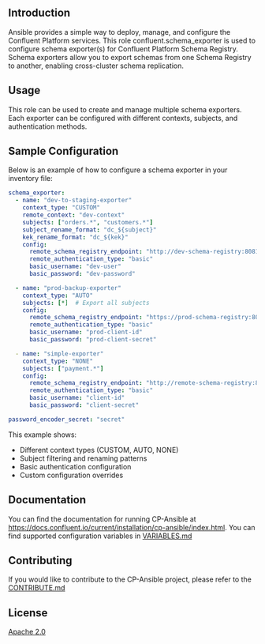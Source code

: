 ## Introduction

Ansible provides a simple way to deploy, manage, and configure the Confluent Platform services.
This role confluent.schema_exporter is used to configure schema exporter(s) for Confluent Platform Schema Registry.
Schema exporters allow you to export schemas from one Schema Registry to another, enabling cross-cluster schema replication.

## Usage

This role can be used to create and manage multiple schema exporters. Each exporter can be configured with different contexts, subjects, and authentication methods.

## Sample Configuration

Below is an example of how to configure a schema exporter in your inventory file:

```yaml
schema_exporter:
  - name: "dev-to-staging-exporter"
    context_type: "CUSTOM"
    remote_context: "dev-context"
    subjects: ["orders.*", "customers.*"]
    subject_rename_format: "dc_${subject}"
    kek_rename_format: "dc_${kek}"
    config:
      remote_schema_registry_endpoint: "http://dev-schema-registry:8081"
      remote_authentication_type: "basic"
      basic_username: "dev-user"
      basic_password: "dev-password"

  - name: "prod-backup-exporter"
    context_type: "AUTO"
    subjects: [*]  # Export all subjects
    config:
      remote_schema_registry_endpoint: "https://prod-schema-registry:8081"
      remote_authentication_type: "basic"
      basic_username: "prod-client-id"
      basic_password: "prod-client-secret"

  - name: "simple-exporter"
    context_type: "NONE"
    subjects: ["payment.*"]
    config:
      remote_schema_registry_endpoint: "http://remote-schema-registry:8081"
      remote_authentication_type: "basic"
      basic_username: "client-id"
      basic_password: "client-secret"

password_encoder_secret: "secret"
```

This example shows:
- Different context types (CUSTOM, AUTO, NONE)
- Subject filtering and renaming patterns
- Basic authentication configuration
- Custom configuration overrides

## Documentation

You can find the documentation for running CP-Ansible at https://docs.confluent.io/current/installation/cp-ansible/index.html.
You can find supported configuration variables in [VARIABLES.md](docs/VARIABLES.md)

## Contributing

If you would like to contribute to the CP-Ansible project, please refer to the [CONTRIBUTE.md](docs/CONTRIBUTING.md)

## License

[Apache 2.0](docs/LICENSE.md)
